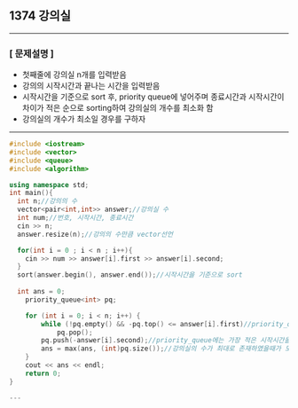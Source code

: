## 1374 강의실

---
### [ 문제설명 ]

- 첫째줄에 강의실 n개를 입력받음
- 강의의 시작시간과 끝나는 시간을 입력받음
- 시작시간을 기준으로 sort 후, priority queue에 넣어주며 종료시간과 시작시간이 차이가 적은 순으로 sorting하여 강의실의 개수를 최소화 함
- 강의실의 개수가 최소일 경우를 구하자


---

```cpp
#include <iostream>
#include <vector>
#include <queue>
#include <algorithm>

using namespace std;
int main(){
  int n;//강의의 수
  vector<pair<int,int>> answer;//강의실 수 
  int num;//번호, 시작시간, 종료시간
  cin >> n;
  answer.resize(n);//강의의 수만큼 vector선언

  for(int i = 0 ; i < n ; i++){
    cin >> num >> answer[i].first >> answer[i].second;
  }
  sort(answer.begin(), answer.end());//시작시간을 기준으로 sort
  
  int ans = 0;
	priority_queue<int> pq;

	for (int i = 0; i < n; i++) {
		while (!pq.empty() && -pq.top() <= answer[i].first)//priority_queue와 시작시간 비교
			pq.pop();
		pq.push(-answer[i].second);//priority_queue에는 가장 적은 시작시간을 가진 강의들의 종료시간을 입력
		ans = max(ans, (int)pq.size());//강의실의 수가 최대로 존재하였을때가 모든 강의가 들어가 있었을 때임
	}
	cout << ans << endl;
	return 0;
}

---


